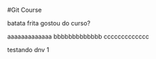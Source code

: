 #Git Course


batata frita
gostou do curso?



aaaaaaaaaaaaa
bbbbbbbbbbbbb
ccccccccccccc


testando dnv 1